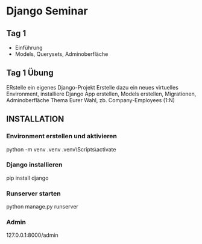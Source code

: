 # Django Seminar

## Tag 1 
- Einführung
- Models, Querysets, Adminoberfläche

## Tag 1 Übung
ERstelle ein eigenes Django-Projekt
Erstelle dazu ein neues virtuelles Environment, installiere Django
App erstellen, Models erstellen, Migrationen, Adminoberfläche
Thema Eurer Wahl, zb. Company-Employees (1:N)



## INSTALLATION

### Environment erstellen und aktivieren
python -m venv .venv
.venv\Scripts\activate

### Django installieren

pip install django

### Runserver starten
python manage.py runserver

### Admin 
127.0.0.1:8000/admin
